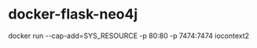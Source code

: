 docker-flask-neo4j
==================
docker run --cap-add=SYS_RESOURCE -p 80:80 -p 7474:7474 iocontext2